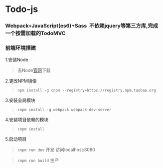 # Todo-js

### Webpack+JavaScript(es6)+Sass  不依赖jquery等第三方库,完成一个按需加载的TodoMVC

### 前端环境搭建

1.安装Node

> 去Node[官网](https://nodejs.org/en/)下载

2.更改NPM镜像

> `npm install -g cnpm --registry=https://registry.npm.taobao.org`

3.安装全局模块

> `cnpm install -g webpack webpack-dev-server`

4.安装项目依赖的模块

> `cnpm install`

5.启动项目

> `cnpm run dev` 开发 访问localhost:8080

> `cnpm run build` 生产
